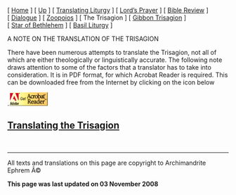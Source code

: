 \[ [Home](index.md) \] \[ [Up](obiter_scripta.md) \] \[ [Translating Liturgy](translating_liturgy.md) \] \[ [Lord’s Prayer](lord%27s_prayer.md) \] \[ [Bible Review](bible_review.md) \] \[ [Dialogue](dialogue.md) \] \[ [Zoopoios](zoopoios.md) \] \[ The Trisagion \] \[ [Gibbon Trisagion](gibbon_trisagion.md) \] \[ [Star of Bethlehem](Star%20of%20Bethlehem.md) \] \[ [Basil Liturgy](basil_liturgy.md) \]

A NOTE ON THE TRANSLATION OF THE TRISAGION

There have been numerous attempts to translate the Trisagion, not all of which are either theologically or linguistically accurate. The following note draws attention to some of the factors that a translator has to take into consideration. It is in PDF format, for which Acrobat Reader is required. This can be downloaded free from the Internet by clicking on the icon below

.<img src="getacro.gif" width="88" height="31" />

[Translating the Trisagion](THE%20TRISAGION02.pdf)
--------------------------------------------------

 

------------------------------------------------------------------------

All texts and translations on this page are copyright to
Archimandrite Ephrem Â©

**This page was last updated on 03 November 2008**
